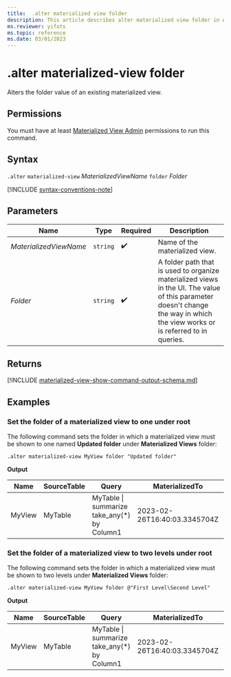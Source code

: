 ```yaml
---
title:  .alter materialized view folder
description: This article describes alter materialized view folder in Azure Data Explorer.
ms.reviewer: yifats
ms.topic: reference
ms.date: 03/01/2023
---
```

# .alter materialized-view folder

Alters the folder value of an existing materialized view.

## Permissions

You must have at least [Materialized View Admin](../access-control/role-based-access-control.md) permissions to run this command.

## Syntax

`.alter` `materialized-view` *MaterializedViewName* `folder` *Folder*

[!INCLUDE [syntax-conventions-note](../../includes/syntax-conventions-note.md)]

## Parameters

| Name                   | Type   | Required | Description                                                                                                                                                                   |
|------------------------|--------|----------|-------------------------------------------------------------------------------------------------------------------------------------------------------------------------------|
| *MaterializedViewName* | `string` |  :heavy_check_mark:  | Name of the materialized view.                                                                                                                                                |
| *Folder*               | `string` |  :heavy_check_mark:  | A folder path that is used to organize materialized views in the UI. The value of this parameter doesn't change the way in which the view works or is referred to in queries. |

## Returns

[!INCLUDE [materialized-view-show-command-output-schema.md](../includes/materialized-view-show-command-output-schema.md)]

## Examples

### Set the folder of a materialized view to one under root

The following command sets the folder in which a materialized view must be shown to one named **Updated folder** under **Materialized Views** folder:

```kusto
.alter materialized-view MyView folder "Updated folder"
```

**Output**

| Name   | SourceTable | Query                                       | MaterializedTo                   | LastRun                      | LastRunResult | IsHealthy | IsEnabled | Folder           | DocString | AutoUpdateSchema | EffectiveDateTime            | Lookback   |
|--------|-------------|---------------------------------------------|----------------------------------|------------------------------|---------------|-----------|-----------|------------------|-----------|------------------|------------------------------|------------|
| MyView | MyTable     | MyTable \| summarize take_any(*) by Column1 | 2023-02-26T16:40:03.3345704Z     | 2023-02-26T16:44:15.9033667Z | Completed     | true      | true      | "Updated folder" |           | true             | 2023-02-23T14:01:42.5172342Z |            |

### Set the folder of a materialized view to two levels under root

The following command sets the folder in which a materialized view must be shown to two levels under **Materialized Views** folder:

```kusto
.alter materialized-view MyView folder @"First Level\Second Level"
```

**Output**

| Name   | SourceTable | Query                                       | MaterializedTo                   | LastRun                      | LastRunResult | IsHealthy | IsEnabled | Folder                     | DocString | AutoUpdateSchema | EffectiveDateTime            | Lookback   |
|--------|-------------|---------------------------------------------|----------------------------------|------------------------------|---------------|-----------|-----------|----------------------------|-----------|------------------|------------------------------|------------|
| MyView | MyTable     | MyTable \| summarize take_any(*) by Column1 | 2023-02-26T16:40:03.3345704Z     | 2023-02-26T16:44:15.9033667Z | Completed     | true      | true      | "First Level\Second Level" |           | true             | 2023-02-23T14:01:42.5172342Z | 6:00:00:00 |

